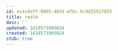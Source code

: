 ```yaml
---
id: ec4c8e7f-8065-4854-a7bc-bc9d25537025
title: realm
desc: ''
updated: 1618573905024
created: 1618573905024
stub: true
---
```


